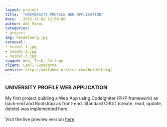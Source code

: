 ```yaml
---
layout: project
title:  "UNIVERSITY PROFILE WEB APPLICATION"
date:   2015-11-01 12:00:00
author: Adi Fahmi
categories:
- project
img: heidelberg.jpg
carousel:
- heidel-1.jpg
- heidel-2.jpg
- heidel-3.jpg
tagged: Web, Task, College
client: LabTI Gunadarma.
website: http://adifahmi.orgfree.com/heidelberg/
---
```

<h3>UNIVERSITY PROFILE WEB APPLICATION</h3>
My first project building a Web App using CodeIgniter (PHP framework) as back-end and Bootstrap as front-end. Standard CRUD (create, read, update, delete) was implemented here.<br><br>
Visit the live preview version <a href="http://adifahmi.orgfree.com/heidelberg/" target="_blank">here</a>.
